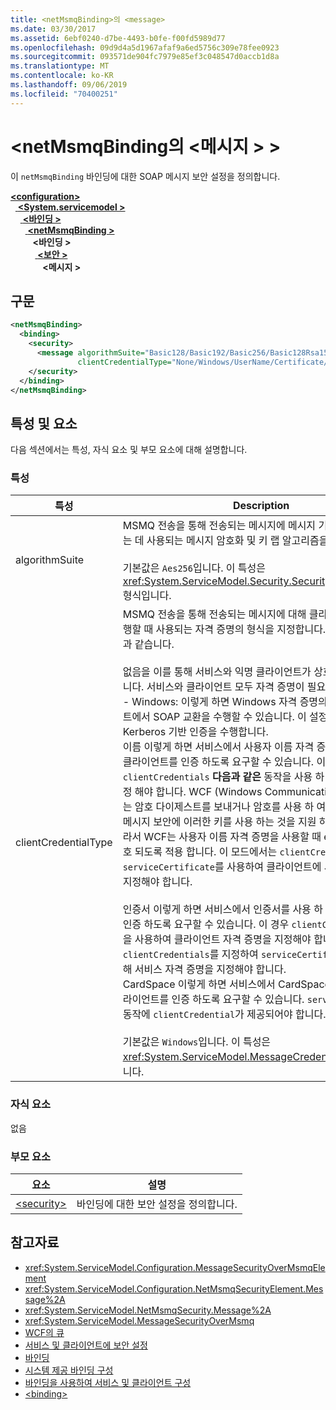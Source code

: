 ```yaml
---
title: <netMsmqBinding>의 <message>
ms.date: 03/30/2017
ms.assetid: 6ebf0240-d7be-4493-b0fe-f00fd5989d77
ms.openlocfilehash: 09d9d4a5d1967afaf9a6ed5756c309e78fee0923
ms.sourcegitcommit: 093571de904fc7979e85ef3c048547d0accb1d8a
ms.translationtype: MT
ms.contentlocale: ko-KR
ms.lasthandoff: 09/06/2019
ms.locfileid: "70400251"
---
```

# <a name="message-of-netmsmqbinding"></a>\<netMsmqBinding의 \<메시지 > >

이 `netMsmqBinding` 바인딩에 대한 SOAP 메시지 보안 설정을 정의합니다.

[ **\<configuration>** ](../configuration-element.md)\
&nbsp;&nbsp;[ **\<System.servicemodel >** ](system-servicemodel.md)\
&nbsp;&nbsp;&nbsp;&nbsp;[ **\<바인딩 >** ](bindings.md)\
&nbsp;&nbsp;&nbsp;&nbsp;&nbsp;&nbsp;[ **\<netMsmqBinding >** ](netmsmqbinding.md)\
&nbsp;&nbsp;&nbsp;&nbsp;&nbsp;&nbsp;&nbsp;&nbsp; **\<바인딩 >** \
&nbsp;&nbsp;&nbsp;&nbsp;&nbsp;&nbsp;&nbsp;&nbsp;&nbsp;&nbsp;[ **\<보안 >** ](security-of-netmsmqbinding.md)\
&nbsp;&nbsp;&nbsp;&nbsp;&nbsp;&nbsp;&nbsp;&nbsp;&nbsp;&nbsp;&nbsp;&nbsp; **\<메시지 >**  

## <a name="syntax"></a>구문

```xml
<netMsmqBinding>
  <binding>
    <security>
      <message algorithmSuite="Basic128/Basic192/Basic256/Basic128Rsa15/Basic256Rsa15/TripleDes/TripleDesRsa15/Basic128Sha256/Basic192Sha256/TripleDesSha256/Basic128Sha256Rsa15/Basic192Sha256Rsa15/Basic256Sha256Rsa15/TripleDesSha256Rsa15"
               clientCredentialType="None/Windows/UserName/Certificate/CardSpace" />
    </security>
  </binding>
</netMsmqBinding>
```

## <a name="attributes-and-elements"></a>특성 및 요소

다음 섹션에서는 특성, 자식 요소 및 부모 요소에 대해 설명합니다.

### <a name="attributes"></a>특성

|특성|Description|
|---------------|-----------------|
|algorithmSuite|MSMQ 전송을 통해 전송되는 메시지에 메시지 기반 보안을 적용하는 데 사용되는 메시지 암호화 및 키 랩 알고리즘을 설정합니다.<br /><br /> 기본값은 `Aes256`입니다. 이 특성은 <xref:System.ServiceModel.Security.SecurityAlgorithmSuite> 형식입니다.|
|clientCredentialType|MSMQ 전송을 통해 전송되는 메시지에 대해 클라이언트 인증을 수행할 때 사용되는 자격 증명의 형식을 지정합니다. 유효한 값은 다음과 같습니다.<br /><br /> 없음을 이를 통해 서비스와 익명 클라이언트가 상호 작용할 수 있습니다. 서비스와 클라이언트 모두 자격 증명이 필요하지 않습니다.<br />-   Windows: 이렇게 하면 Windows 자격 증명의 인증 된 컨텍스트에서 SOAP 교환을 수행할 수 있습니다. 이 설정은 항상 Kerberos 기반 인증을 수행합니다.<br />이름 이렇게 하면 서비스에서 사용자 이름 자격 증명을 사용 하 여 클라이언트를 인증 하도록 요구할 수 있습니다. 이 경우 `clientCredentials` **다음과 같은** 동작을 사용 하 여 자격 증명을 지정 해야 합니다.  WCF (Windows Communication Foundation)는 암호 다이제스트를 보내거나 암호를 사용 하 여 키를 파생 하 고 메시지 보안에 이러한 키를 사용 하는 것을 지원 하지 않습니다. 따라서 WCF는 사용자 이름 자격 증명을 사용할 때 exchange가 보호 되도록 적용 합니다. 이 모드에서는 `clientCredential` 동작 및 `serviceCertificate`를 사용하여 클라이언트에 서비스 인증서를 지정해야 합니다. <br /><br /> 인증서 이렇게 하면 서비스에서 인증서를 사용 하 여 클라이언트를 인증 하도록 요구할 수 있습니다. 이 경우 `clientCredentials` 동작을 사용하여 클라이언트 자격 증명을 지정해야 합니다. 이 경우 `clientCredentials`를 지정하여 `serviceCertificate` 동작을 통해 서비스 자격 증명을 지정해야 합니다.<br />CardSpace 이렇게 하면 서비스에서 CardSpace를 사용 하 여 클라이언트를 인증 하도록 요구할 수 있습니다. `serviceCertificate` 동작에 `clientCredential`가 제공되어야 합니다.<br /><br /> 기본값은 `Windows`입니다. 이 특성은 <xref:System.ServiceModel.MessageCredentialType> 형식입니다.|

### <a name="child-elements"></a>자식 요소

없음

### <a name="parent-elements"></a>부모 요소

|요소|설명|
|-------------|-----------------|
|[\<security>](security-of-netmsmqbinding.md)|바인딩에 대한 보안 설정을 정의합니다.|

## <a name="see-also"></a>참고자료

- <xref:System.ServiceModel.Configuration.MessageSecurityOverMsmqElement>
- <xref:System.ServiceModel.Configuration.NetMsmqSecurityElement.Message%2A>
- <xref:System.ServiceModel.NetMsmqSecurity.Message%2A>
- <xref:System.ServiceModel.MessageSecurityOverMsmq>
- [WCF의 큐](../../../wcf/feature-details/queues-in-wcf.md)
- [서비스 및 클라이언트에 보안 설정](../../../wcf/feature-details/securing-services-and-clients.md)
- [바인딩](../../../wcf/bindings.md)
- [시스템 제공 바인딩 구성](../../../wcf/feature-details/configuring-system-provided-bindings.md)
- [바인딩을 사용하여 서비스 및 클라이언트 구성](../../../wcf/using-bindings-to-configure-services-and-clients.md)
- [\<binding>](../../../misc/binding.md)
